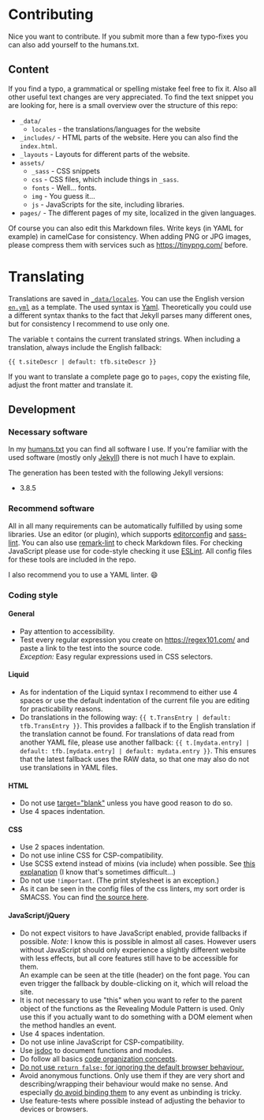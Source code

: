 # Contributing

Nice you want to contribute. If you submit more than a few typo-fixes you can also add yourself to the humans.txt.

## Content

If you find a typo, a grammatical or spelling mistake feel free to fix it. Also all other useful text changes are very appreciated. To find the text snippet you are looking for, here is a small overview over the structure of this repo:

* `_data/`
  * `locales`   - the translations/languages for the website
* `_includes/`  - HTML parts of the website. Here you can also find the `index.html`.
* `_layouts`    - Layouts for different parts of the website.
* `assets/`
  * `_sass`     - CSS snippets
  * `css`       - CSS files, which include things in `_sass`.
  * `fonts`     - Well... fonts.
  * `img`       - You guess it...
  * `js`        - JavaScripts for the site, including libraries.
* `pages/`      - The different pages of my site, localized in the given languages.

Of course you can also edit this Markdown files.
Write keys (in YAML for example) in camelCase for consistency.
When adding PNG or JPG images, please compress them with services such as https://tinypng.com/ before.

# Translating

Translations are saved in [`_data/locales`](_data/locales). You can use the English version [`en.yml`](_data/locales/en.xml) as a template. The used syntax is [Yaml](http://www.yaml.org/). Theoretically you could use a different syntax thanks to the fact that Jekyll parses many different ones, but for consistency I recommend to use only one.

The variable `t` contains the current translated strings.
When including a translation, always include the English fallback:
```liquid
{{ t.siteDescr | default: tfb.siteDescr }}
```

If you want to translate a complete page go to `pages`, copy the existing file, adjust the front matter and translate it.

## Development

### Necessary software

In my [humans.txt](./humans.txt) you can find all software I use. If you're familiar with the used software (mostly only [Jekyll](https://jekyllrb.com/)) there is not much I have to explain.

The generation has been tested with the following Jekyll versions:
* 3.8.5

<!-- ### How to switch to development version
1. Set `JEKYLL_ENV` to "development".
2. This will disable HTML compression. Alternatively set `compress_html.blanklines` to `true` in `.config.yml` to get a nicely formatted output. If you do so either unset the environment variable or remove the variable from `compress_html.ignore.envs`
3. Uncomment `sass.style: compressed` in `.config.yml` to disable nice CSS minification. -->

### Recommend software

All in all many requirements can be automatically fulfilled by using some libraries. Use an editor (or plugin), which supports [editorconfig](http://editorconfig.org/#download) and [sass-lint](https://atom.io/packages/linter-sass-lint). You can also use [remark-lint](https://github.com/wooorm/remark-lint) to check Markdown files. For checking JavaScript please use for code-style checking it use [ESLint](http://eslint.org/). All config files for these tools are included in the repo.

I also recommend you to use a YAML linter. :smile:


### Coding style

#### General

* Pay attention to accessibility.
* Test every regular expression you create on <https://regex101.com/> and paste a link to the test into the source code.  
  *Exception:* Easy regular expressions used in CSS selectors.

#### Liquid

* As for indentation of the Liquid syntax I recommend to either use 4 spaces or use the default indentation of the current file you are editing for practicability reasons.
* Do translations in the following way: `{{ t.TransEntry | default: tfb.TransEntry }}`. This provides a fallback if to the English translation if the translation cannot be found.
For translations of data read from another YAML file, please use another fallback: `{{ t.[mydata.entry] | default: tfb.[mydata.entry] | default: mydata.entry }}`. This ensures that the latest fallback uses the RAW data, so that one may also do not use translations in YAML files.

#### HTML

* Do not use [target="blank"](https://css-tricks.com/use-target_blank/) unless you have good reason to do so.
* Use 4 spaces indentation.

#### CSS

* Use 2 spaces indentation.
* Do not use inline CSS for CSP-compatibility.
* Use SCSS extend instead of mixins (via include) when possible. See [this explanation](https://css-tricks.com/the-extend-concept/) (I know that's sometimes difficult...)
* Do not use `!important`. (The print stylesheet is an exception.)
* As it can be seen in the config files of the css linters, my sort order is SMACSS. You can find [the source here](https://github.com/sasstools/sass-lint/blob/ccce21aff8daa13e0078bbc1ffcd34489f25b896/lib/config/property-sort-orders/smacss.yml).

#### JavaScript/jQuery

* Do not expect visitors to have JavaScript enabled, provide fallbacks if possible. *Note:* I know this is possible in almost all cases. However users without JavaScript should only experience a slightly different website with less effects, but all core features still have to be accessible for them.  
  An example can be seen at the title (header) on the font page. You can even trigger the fallback by double-clicking on it, which will reload the site.
* It is not necessary to use "this" when you want to refer to the parent object of the functions as the Revealing Module Pattern is used. Only use this if you actually want to do something with a DOM element when the method handles an event.
* Use 4 spaces indentation.
* Do not use inline JavaScript for CSP-compatibility.
* Use [jsdoc](https://en.wikipedia.org/wiki/JSDoc) to document functions and modules.
* Do follow all basics [code organization concepts](https://learn.jquery.com/code-organization/concepts/).
* [Do not use `return false;` for ignoring the default browser behaviour.](http://fuelyourcoding.com/jquery-events-stop-misusing-return-false/)
* Avoid anonymous functions. Only use them if they are very short and describing/wrapping their behaviour would make no sense. And especially [do avoid binding them](https://learn.jquery.com/code-organization/beware-anonymous-functions/) to any event as unbinding is tricky.
* Use feature-tests where possible instead of adjusting the behavior to devices or browsers.

